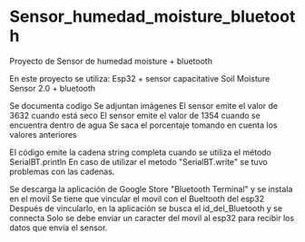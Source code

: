 # Sensor_humedad_moisture_bluetooth
Proyecto de Sensor de humedad moisture + bluetooth

En este proyecto se utiliza: Esp32 + sensor capacitative Soil Moisture Sensor 2.0 + bluetooth

Se documenta codigo 
Se adjuntan imágenes
El sensor emite el valor de 3632 cuando está seco
El sensor emite el valor de 1354 cuando se encuentra dentro de agua
Se saca el porcentaje tomando en cuenta los valores anteriores

El código emite la cadena string completa cuando se utiliza el método SerialBT.println
En caso de utilizar el metodo "SerialBT.write" se tuvo problemas con las cadenas.

Se descarga la aplicación de Google Store "Bluetooth Terminal" y se instala en el movil 
Se tiene que vincular el movil con el Bueltooth del esp32
Después de vincularlo, en la aplicación se busca el id_del_Bluetooth y se connecta
Solo se debe enviar un caracter del movil al esp32 para recibir los datos que envía el sensor.


